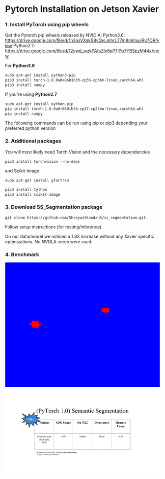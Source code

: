 # Pytorch Installation on Jetson Xavier

### 1. Install PyTorch using pip wheels

Get the Pytorch pip wheels released by NVIDIA:
Python3.6: https://drive.google.com/file/d/1h3nsVXskS8yQvLmhrL77m8mImusRy7OR/view
Python2.7: https://drive.google.com/file/d/12ywd_wzkPAfsZIv8pP7lPb7YBSpzM44x/view

For **Python3.6**
```
sudo apt-get install python3-pip
pip3 install torch-1.0.0a0+8601b33-cp36-cp36m-linux_aarch64.whl
pip3 install numpy
```

If you're using **Python2.7**
```
sudo apt-get install python-pip
pip install torch-1.0.0a0+8601b33-cp27-cp27mu-linux_aarch64.whl
pip install numpy
```

The following commands can be run using pip or pip3 depending your preferred
python version

### 2. Additional packages

You will most likely need Torch Vision and the necessary dependencies

```
pip3 install torchvision --no-deps
```
and Scikit-image
```
sudo apt-get install gfortran
```

```
pip3 install Cython
pip3 install scikit-image
```

### 3. Download SS_Segmentation package

```
git clone https://github.com/ShreyasSkandanS/ss_segmentation.git
```

Follow setup instructions (for testing/inference).

On our data/model we noticed a 1.8X increase without any Xavier specific
optimizations. No NVDLA cores were used.

### 4. Benchmark

![Data](/figs/semseg_inf.gif)
![SemSegBenchmark](/figs/semseg.png)

